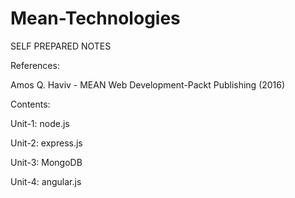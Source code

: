 # Mean-Technologies
SELF PREPARED NOTES

References: 

Amos Q. Haviv - MEAN Web Development-Packt Publishing (2016)

Contents:

Unit-1: node.js

Unit-2: express.js

Unit-3: MongoDB

Unit-4: angular.js
